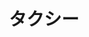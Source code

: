 ---
title: タクシー
description: 出租车，taxi
kana: タクシー
pronunciation: takushi-
tone: ①
type: 名词
pubDate: 2024-08-21 00:00:03
lessonIndex: 5
---